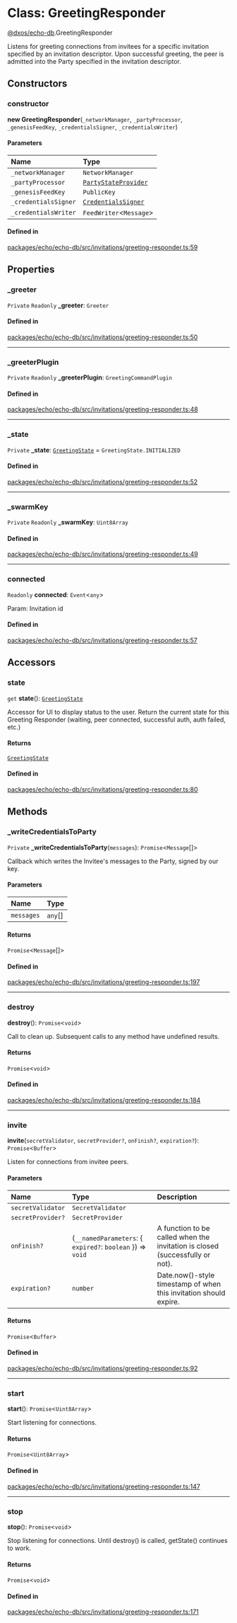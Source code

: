 # Class: GreetingResponder

[@dxos/echo-db](../modules/dxos_echo_db.md).GreetingResponder

Listens for greeting connections from invitees for a specific invitation specified by an invitation descriptor.
Upon successful greeting, the peer is admitted into the Party specified in the invitation descriptor.

## Constructors

### constructor

**new GreetingResponder**(`_networkManager`, `_partyProcessor`, `_genesisFeedKey`, `_credentialsSigner`, `_credentialsWriter`)

#### Parameters

| Name | Type |
| :------ | :------ |
| `_networkManager` | `NetworkManager` |
| `_partyProcessor` | [`PartyStateProvider`](../interfaces/dxos_echo_db.PartyStateProvider.md) |
| `_genesisFeedKey` | `PublicKey` |
| `_credentialsSigner` | [`CredentialsSigner`](dxos_echo_db.CredentialsSigner.md) |
| `_credentialsWriter` | `FeedWriter`<`Message`\> |

#### Defined in

[packages/echo/echo-db/src/invitations/greeting-responder.ts:59](https://github.com/dxos/dxos/blob/main/packages/echo/echo-db/src/invitations/greeting-responder.ts#L59)

## Properties

### \_greeter

 `Private` `Readonly` **\_greeter**: `Greeter`

#### Defined in

[packages/echo/echo-db/src/invitations/greeting-responder.ts:50](https://github.com/dxos/dxos/blob/main/packages/echo/echo-db/src/invitations/greeting-responder.ts#L50)

___

### \_greeterPlugin

 `Private` `Readonly` **\_greeterPlugin**: `GreetingCommandPlugin`

#### Defined in

[packages/echo/echo-db/src/invitations/greeting-responder.ts:48](https://github.com/dxos/dxos/blob/main/packages/echo/echo-db/src/invitations/greeting-responder.ts#L48)

___

### \_state

 `Private` **\_state**: [`GreetingState`](../enums/dxos_echo_db.GreetingState.md) = `GreetingState.INITIALIZED`

#### Defined in

[packages/echo/echo-db/src/invitations/greeting-responder.ts:52](https://github.com/dxos/dxos/blob/main/packages/echo/echo-db/src/invitations/greeting-responder.ts#L52)

___

### \_swarmKey

 `Private` `Readonly` **\_swarmKey**: `Uint8Array`

#### Defined in

[packages/echo/echo-db/src/invitations/greeting-responder.ts:49](https://github.com/dxos/dxos/blob/main/packages/echo/echo-db/src/invitations/greeting-responder.ts#L49)

___

### connected

 `Readonly` **connected**: `Event`<`any`\>

Param: Invitation id

#### Defined in

[packages/echo/echo-db/src/invitations/greeting-responder.ts:57](https://github.com/dxos/dxos/blob/main/packages/echo/echo-db/src/invitations/greeting-responder.ts#L57)

## Accessors

### state

`get` **state**(): [`GreetingState`](../enums/dxos_echo_db.GreetingState.md)

Accessor for UI to display status to the user.
Return the current state for this Greeting Responder (waiting, peer connected, successful auth, auth failed, etc.)

#### Returns

[`GreetingState`](../enums/dxos_echo_db.GreetingState.md)

#### Defined in

[packages/echo/echo-db/src/invitations/greeting-responder.ts:80](https://github.com/dxos/dxos/blob/main/packages/echo/echo-db/src/invitations/greeting-responder.ts#L80)

## Methods

### \_writeCredentialsToParty

`Private` **_writeCredentialsToParty**(`messages`): `Promise`<`Message`[]\>

Callback which writes the Invitee's messages to the Party, signed by our key.

#### Parameters

| Name | Type |
| :------ | :------ |
| `messages` | `any`[] |

#### Returns

`Promise`<`Message`[]\>

#### Defined in

[packages/echo/echo-db/src/invitations/greeting-responder.ts:197](https://github.com/dxos/dxos/blob/main/packages/echo/echo-db/src/invitations/greeting-responder.ts#L197)

___

### destroy

**destroy**(): `Promise`<`void`\>

Call to clean up. Subsequent calls to any method have undefined results.

#### Returns

`Promise`<`void`\>

#### Defined in

[packages/echo/echo-db/src/invitations/greeting-responder.ts:184](https://github.com/dxos/dxos/blob/main/packages/echo/echo-db/src/invitations/greeting-responder.ts#L184)

___

### invite

**invite**(`secretValidator`, `secretProvider?`, `onFinish?`, `expiration?`): `Promise`<`Buffer`\>

Listen for connections from invitee peers.

#### Parameters

| Name | Type | Description |
| :------ | :------ | :------ |
| `secretValidator` | `SecretValidator` |  |
| `secretProvider?` | `SecretProvider` |  |
| `onFinish?` | (`__namedParameters`: { `expired?`: `boolean`  }) => `void` | A function to be called when the invitation is closed (successfully or not). |
| `expiration?` | `number` | Date.now()-style timestamp of when this invitation should expire. |

#### Returns

`Promise`<`Buffer`\>

#### Defined in

[packages/echo/echo-db/src/invitations/greeting-responder.ts:92](https://github.com/dxos/dxos/blob/main/packages/echo/echo-db/src/invitations/greeting-responder.ts#L92)

___

### start

**start**(): `Promise`<`Uint8Array`\>

Start listening for connections.

#### Returns

`Promise`<`Uint8Array`\>

#### Defined in

[packages/echo/echo-db/src/invitations/greeting-responder.ts:147](https://github.com/dxos/dxos/blob/main/packages/echo/echo-db/src/invitations/greeting-responder.ts#L147)

___

### stop

**stop**(): `Promise`<`void`\>

Stop listening for connections. Until destroy() is called, getState() continues to work.

#### Returns

`Promise`<`void`\>

#### Defined in

[packages/echo/echo-db/src/invitations/greeting-responder.ts:171](https://github.com/dxos/dxos/blob/main/packages/echo/echo-db/src/invitations/greeting-responder.ts#L171)
